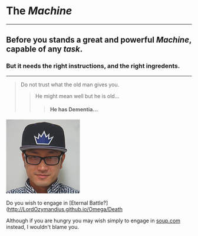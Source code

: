 # The ***Machine***  

***

## Before you stands a great and powerful ***Machine***, capable of any *task*.  
### But it needs the right **instructions**, and the right **ingredents**.  

***

> Do not trust what the old man gives you.
>> He might mean well but he is old...
>>> #### He has Dementia...
![Ultimate Badass](undefeatable.jpg)

Do you wish to engage in [Eternal Battle?](http://LordOzymandius.github.io/Omega/Death

Although if you are hungry you may wish simply to engage in [soup.com](https://i.redd.it/als096p9m5d21.jpg) instead, I wouldn't blame you.

